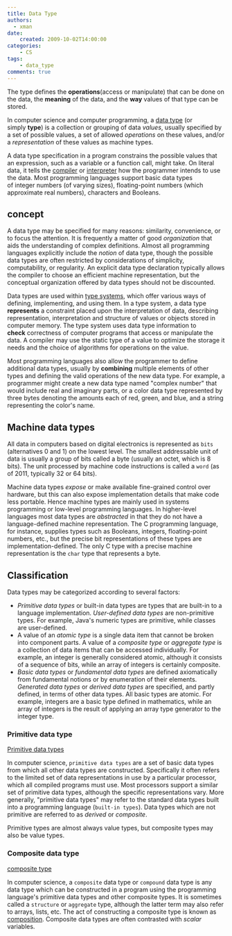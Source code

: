 ```yaml
---
title: Data Type
authors:
  - xman
date:
    created: 2009-10-02T14:00:00
categories:
    - CS
tags:
    - data_type
comments: true
---
```


The type defines the **operations**(access or manipulate) that can be done on the data, the **meaning** of the data, and the **way** values of that type can be stored.

<!-- more -->

In computer science and computer programming, a [data type](https://en.wikipedia.org/wiki/Data_type) (or simply **type**) is a collection or grouping of data *values*, usually specified by a set of possible values, a set of allowed *operations* on these values, and/or a *representation* of these values as machine types.

A data type specification in a program constrains the possible values that an expression, such as a variable or a function call, might take. On literal data, it tells the [compiler](https://en.wikipedia.org/wiki/Compiler "Compiler") or [interpreter](https://en.wikipedia.org/wiki/Interpreter_\(computing\) "Interpreter (computing)") how the programmer intends to use the data. Most programming languages support basic data types of integer numbers (of varying sizes), floating-point numbers (which approximate real numbers), characters and Booleans.

## concept

A data type may be specified for many reasons: similarity, convenience, or to focus the attention. It is frequently a matter of good *organization* that aids the understanding of complex definitions. Almost all programming languages explicitly include the *notion* of data type, though the possible data types are often restricted by considerations of simplicity, computability, or regularity. An explicit data type declaration typically allows the compiler to choose an efficient machine representation, but the conceptual organization offered by data types should not be discounted.

Data types are used within [type systems](https://en.wikipedia.org/wiki/Type_system "Type system"), which offer various ways of defining, implementing, and using them. In a type system, a data type **represents** a constraint placed upon the interpretation of data, describing representation, interpretation and structure of values or objects stored in computer memory. The type system uses data type information to **check** correctness of computer programs that access or manipulate the data. A compiler may use the static type of a value to optimize the storage it needs and the choice of algorithms for operations on the value. 

Most programming languages also allow the programmer to define additional data types, usually by **combining** multiple elements of other types and defining the valid operations of the new data type. For example, a programmer might create a new data type named "complex number" that would include real and imaginary parts, or a color data type represented by three bytes denoting the amounts each of red, green, and blue, and a string representing the color's name.

## Machine data types

All data in computers based on digital electronics is represented as `bits` (alternatives 0 and 1) on the lowest level. The smallest addressable unit of data is usually a group of bits called a byte (usually an octet, which is 8 bits). The unit processed by machine code instructions is called a `word` (as of 2011, typically 32 or 64 bits).

Machine data types *expose* or make available fine-grained control over hardware, but this can also expose implementation details that make code less portable. Hence machine types are mainly used in systems programming or low-level programming languages. In higher-level languages most data types are *abstracted* in that they do not have a language-defined machine representation. The C programming language, for instance, supplies types such as Booleans, integers, floating-point numbers, etc., but the precise bit representations of these types are implementation-defined. The only C type with a precise machine representation is the `char` type that represents a byte.

## Classification

Data types may be categorized according to several factors:

- *Primitive data types* or built-in data types are types that are built-in to a language implementation. *User-defined data types* are non-primitive types. For example, Java's numeric types are primitive, while classes are user-defined.
- A value of an *atomic type* is a single data item that cannot be broken into component parts. A value of a *composite type* or *aggregate type* is a collection of data items that can be accessed individually. For example, an integer is generally considered atomic, although it consists of a sequence of bits, while an array of integers is certainly composite.
- *Basic data types* or *fundamental data types* are defined axiomatically from fundamental notions or by enumeration of their elements. *Generated data types* or *derived data types* are specified, and partly defined, in terms of other data types. All basic types are atomic. For example, integers are a basic type defined in mathematics, while an array of integers is the result of applying an array type generator to the integer type.

### Primitive data type

[Primitive data types](https://en.wikipedia.org/wiki/Primitive_data_type)

In computer science, `primitive data types` are a set of basic data types from which all other data types are constructed. Specifically it often refers to the limited set of data representations in use by a particular processor, which all compiled programs must use. Most processors support a similar set of primitive data types, although the specific representations vary. More generally, "primitive data types" may refer to the standard data types built into a programming language (`built-in types`). Data types which are not primitive are referred to as *derived* or *composite*.

Primitive types are almost always value types, but composite types may also be value types.

### Composite data type

[composite type](https://en.wikipedia.org/wiki/Composite_type)

In computer science, a `composite` data type or `compound` data type is any data type which can be constructed in a program using the programming language's primitive data types and other composite types. It is sometimes called a `structure` or `aggregate` type, although the latter term may also refer to arrays, lists, etc. The act of constructing a composite type is known as [composition](https://en.wikipedia.org/wiki/Object_composition). Composite data types are often contrasted with *scalar* variables.
